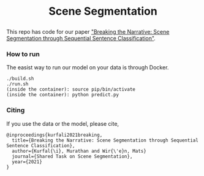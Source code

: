 # <p align=center>Scene Segmentation</p>
This repo has code for our paper ["Breaking the Narrative: Scene Segmentation through Sequential Sentence Classification"](http://lsx-events.informatik.uni-wuerzburg.de/files/stss2021/proceedings/kurfali_wiren.pdf).

### How to run

The easist way to run our model on your data is through Docker. 

```
./build.sh
./run.sh
(inside the container): source pip/bin/activate
(inside the container): python predict.py
```

### Citing

If you use the data or the model, please cite,
```
@inproceedings{kurfali2021breaking,
  title={Breaking the Narrative: Scene Segmentation through Sequential Sentence Classification},
  author={Kurfal{\i}, Murathan and Wir{\'e}n, Mats}
  journal={Shared Task on Scene Segmentation},
  year={2021}
}
```
